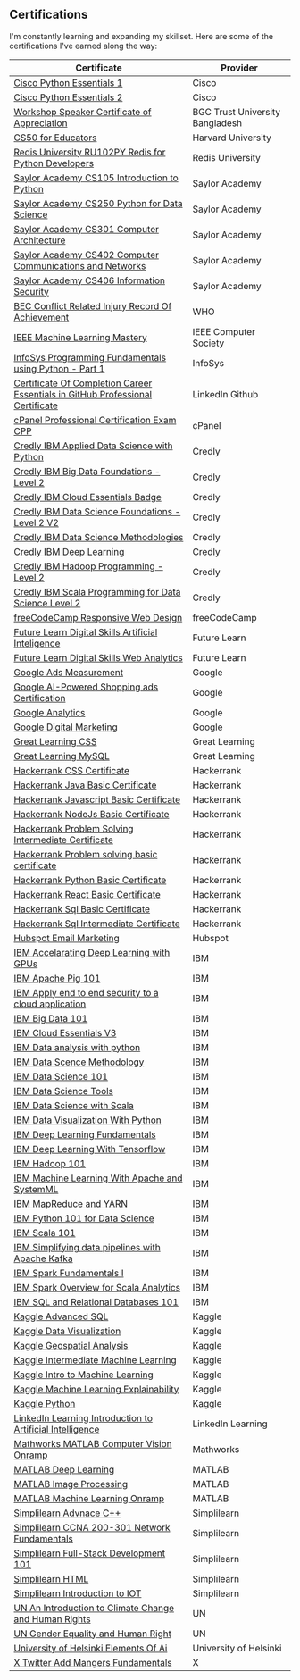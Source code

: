 ## Certifications

I'm constantly learning and expanding my skillset. Here are some of the certifications I've earned along the way:


| Certificate | Provider | 
|---|---|
| [Cisco Python Essentials 1](./certificates/Cisco_Python_Essentials_1.png) | Cisco | 
| [Cisco Python Essentials 2](./certificates/Cisco_Python_Essentials_2.png) | Cisco | 
| [Workshop Speaker Certificate of Appreciation](./certificates/Workshop_Speaker_Certificate_of_Appreciation.png) | BGC Trust University Bangladesh | 
| [CS50 for Educators](./certificates/CS50_for_Educators.png) | Harvard University  | 
| [Redis University RU102PY Redis for Python Developers](./certificates/Redis_University_RU102PY_Redis_for_Python_Developers.png) | Redis University | 
| [Saylor Academy CS105 Introduction to Python](./certificates/Saylor_Academy_CS105_Introduction_to_Python.png) | Saylor Academy | 
| [Saylor Academy CS250 Python for Data Science](./certificates/Saylor_Academy_CS250_Python_for_Data_Science.png) | Saylor Academy | 
| [Saylor Academy CS301 Computer Architecture](./certificates/Saylor_Academy_CS301_Computer_Architecture.png) | Saylor Academy | 
| [Saylor Academy CS402 Computer Communications and Networks](./certificates/Saylor_Academy_CS402_Computer_Communications_and_Networks.png) | Saylor Academy | 
| [Saylor Academy CS406 Information Security](./certificates/Saylor_Academy_CS406_Information_Security.png) | Saylor Academy | 
| [BEC Conflict Related Injury Record Of Achievement](./certificates/BEC_Conflict_Related_Injury_Record_Of_Achievement.png) | WHO | 
| [IEEE Machine Learning Mastery](./certificates/IEEE_Machine_Learning_Mastery.png) | IEEE Computer Society | 
| [InfoSys Programming Fundamentals using Python - Part 1](./certificates/InfoSys_Programming_Fundamentals_using_Python_-_Part_1.png) | InfoSys | 
| [Certificate Of Completion Career Essentials in GitHub Professional Certificate](./certificates/Certificate_Of_Completion_Career_Essentials_in_GitHub_Professional_Certificate.png) | LinkedIn Github | 
| [cPanel Professional Certification Exam CPP](./certificates/cPanel_Professional_Certification_Exam_CPP.png) | cPanel | 
| [Credly IBM Applied Data Science with Python](./certificates/Credly_IBM_Applied_Data_Science_with_Python.png) | Credly | 
| [Credly IBM Big Data Foundations - Level 2](./certificates/Credly_IBM_Big_Data_Foundations_-_Level_2.png) | Credly | 
| [Credly IBM Cloud Essentials Badge](./certificates/Credly_IBM_Cloud_Essentials_Badge.png) | Credly | 
| [Credly IBM Data Science Foundations - Level 2 V2](./certificates/Credly_IBM_Data_Science_Foundations_-_Level_2_V2.png) | Credly | 
| [Credly IBM Data Science Methodologies](./certificates/Credly_IBM_Data_Science_Methodologies.png) | Credly | 
| [Credly IBM Deep Learning](./certificates/Credly_IBM_Deep_Learning.png) | Credly | 
| [Credly IBM Hadoop Programming - Level 2](./certificates/Credly_IBM_Hadoop_Programming_-_Level_2.png) | Credly | 
| [Credly IBM Scala Programming for Data Science Level 2](./certificates/Credly_IBM_Scala_Programming_for_Data_Science_Level_2.png) | Credly | 
| [freeCodeCamp Responsive Web Design](./certificates/freeCodeCamp_Responsive_Web_Design.png) | freeCodeCamp | 
| [Future Learn Digital Skills Artificial Inteligence](./certificates/Future_Learn_Digital_Skills_Artificial_Inteligence.png) | Future Learn | 
| [Future Learn Digital Skills Web Analytics](./certificates/Future_Learn_Digital_Skills_Web_Analytics.png) | Future Learn | 
| [Google Ads Measurement](./certificates/Google_Ads_Measurement.png) | Google | 
| [Google AI-Powered Shopping ads Certification](./certificates/Google_AI-Powered_Shopping_ads_Certification.png) | Google | 
| [Google Analytics](./certificates/Google_Analytics.png) | Google | 
| [Google Digital Marketing](./certificates/Google_Digital_Marketing.png) | Google | 
| [Great Learning CSS](./certificates/Great_Learning_CSS.png) | Great Learning | 
| [Great Learning MySQL](./certificates/Great_Learning_MySQL.png) | Great Learning | 
| [Hackerrank CSS Certificate](./certificates/Hackerrank_CSS_Certificate.png) | Hackerrank | 
| [Hackerrank Java Basic Certificate](./certificates/Hackerrank_Java_Basic_Certificate.png) | Hackerrank | 
| [Hackerrank Javascript Basic Certificate](./certificates/Hackerrank_Javascript_Basic_Certificate.png) | Hackerrank | 
| [Hackerrank NodeJs Basic Certificate](./certificates/Hackerrank_NodeJs_Basic_Certificate.png) | Hackerrank | 
| [Hackerrank Problem Solving Intermediate Certificate](./certificates/Hackerrank_Problem_Solving_Intermediate_Certificate.png) | Hackerrank | 
| [Hackerrank Problem solving basic certificate](./certificates/Hackerrank_Problem_solving_basic_certificate.png) | Hackerrank | 
| [Hackerrank Python Basic Certificate](./certificates/Hackerrank_Python_Basic_Certificate.png) | Hackerrank | 
| [Hackerrank React Basic Certificate](./certificates/Hackerrank_React_Basic_Certificate.png) | Hackerrank | 
| [Hackerrank Sql Basic Certificate](./certificates/Hackerrank_Sql_Basic_Certificate.png) | Hackerrank | 
| [Hackerrank Sql Intermediate Certificate](./certificates/Hackerrank_Sql_Intermediate_Certificate.png) | Hackerrank | 
| [Hubspot Email Marketing](./certificates/Hubspot_Email_Marketing.png) | Hubspot | 
| [IBM Accelarating Deep Learning with GPUs](./certificates/IBM_Accelarating_Deep_Learning_with_GPUs.png) | IBM | 
| [IBM Apache Pig 101](./certificates/IBM_Apache_Pig_101.png) | IBM | 
| [IBM Apply end to end security to a cloud application](./certificates/IBM_Apply_end_to_end_security_to_a_cloud_application.png) | IBM | 
| [IBM Big Data 101](./certificates/IBM_Big_Data_101.png) | IBM | 
| [IBM Cloud Essentials V3](./certificates/IBM_Cloud_Essentials_V3.png) | IBM | 
| [IBM Data analysis with python](./certificates/IBM_Data_analysis_with_python.png) | IBM | 
| [IBM Data Scence Methodology](./certificates/IBM_Data_Scence_Methodology.png) | IBM | 
| [IBM Data Science 101](./certificates/IBM_Data_Science_101.png) | IBM | 
| [IBM Data Science Tools](./certificates/IBM_Data_Science_Tools.png) | IBM | 
| [IBM Data Science with Scala](./certificates/IBM_Data_Science_with_Scala.png) | IBM | 
| [IBM Data Visualization With Python](./certificates/IBM_Data_Visualization_With_Python.png) | IBM | 
| [IBM Deep Learning Fundamentals](./certificates/IBM_Deep_Learning_Fundamentals.png) | IBM | 
| [IBM Deep Learning With Tensorflow](./certificates/IBM_Deep_Learning_With_Tensorflow.png) | IBM | 
| [IBM Hadoop 101](./certificates/IBM_Hadoop_101.png) | IBM | 
| [IBM Machine Learning With Apache and SystemML](./certificates/IBM_Machine_Learning_With_Apache_and_SystemML.png) | IBM | 
| [IBM MapReduce and YARN](./certificates/IBM_MapReduce_and_YARN.png) | IBM | 
| [IBM Python 101 for Data Science](./certificates/IBM_Python_101_for_Data_Science.png) | IBM | 
| [IBM Scala 101](./certificates/IBM_Scala_101.png) | IBM | 
| [IBM Simplifying data pipelines with Apache Kafka](./certificates/IBM_Simplifying_data_pipelines_with_Apache_Kafka.png) | IBM | 
| [IBM Spark Fundamentals I](./certificates/IBM_Spark_Fundamentals_I.png) | IBM | 
| [IBM Spark Overview for Scala Analytics](./certificates/IBM_Spark_Overview_for_Scala_Analytics.png) | IBM | 
| [IBM SQL and Relational Databases 101](./certificates/IBM_SQL_and_Relational_Databases_101.png) | IBM | 
| [Kaggle Advanced SQL](./certificates/Kaggle_Advanced_SQL.png) | Kaggle | 
| [Kaggle Data Visualization](./certificates/Kaggle_Data_Visualization.png) | Kaggle | 
| [Kaggle Geospatial Analysis](./certificates/Kaggle_Geospatial_Analysis.png) | Kaggle | 
| [Kaggle Intermediate Machine Learning](./certificates/Kaggle_Intermediate_Machine_Learning.png) | Kaggle | 
| [Kaggle Intro to Machine Learning](./certificates/Kaggle_Intro_to_Machine_Learning.png) | Kaggle | 
| [Kaggle Machine Learning Explainability](./certificates/Kaggle_Machine_Learning_Explainability.png) | Kaggle | 
| [Kaggle Python](./certificates/Kaggle_Python.png) | Kaggle | 
| [LinkedIn Learning Introduction to Artificial Intelligence](./certificates/LinkedIn_Learning_Introduction_to_Artificial_Intelligence.png) | LinkedIn Learning | 
| [Mathworks MATLAB Computer Vision Onramp](./certificates/Mathworks_MATLAB_Computer_Vision_Onramp.png) | Mathworks | 
| [MATLAB Deep Learning](./certificates/MATLAB_Deep_Learning.png) | MATLAB | 
| [MATLAB Image Processing](./certificates/MATLAB_Image_Processing.png) | MATLAB | 
| [MATLAB Machine Learning Onramp](./certificates/MATLAB_Machine_Learning_Onramp.png) | MATLAB | 
| [Simplilearn Advnace C++](./certificates/Simplilearn_Advnace_C++.png) | Simplilearn | 
| [Simplilearn CCNA 200-301 Network Fundamentals](./certificates/Simplilearn_CCNA_200-301_Network_Fundamentals.png) | Simplilearn | 
| [Simplilearn Full-Stack Development 101](./certificates/Simplilearn_Full-Stack_Development_101.png) | Simplilearn | 
| [Simplilearn HTML](./certificates/Simplilearn_HTML.png) | Simplilearn | 
| [Simplilearn Introduction to IOT](./certificates/Simplilearn_Introduction_to_IOT.png) | Simplilearn | 
| [UN An Introduction to Climate Change and Human Rights](./certificates/UN_An_Introduction_to_Climate_Change_and_Human_Rights.png) | UN | 
| [UN Gender Equality and Human Right](./certificates/UN_Gender_Equality_and_Human_Right.png) | UN | 
| [University of Helsinki Elements Of Ai](./certificates/University_of_Helsinki_Elements_Of_Ai.png) | University of Helsinki | 
| [X Twitter Add Mangers Fundamentals](./certificates/X_Twitter_Add_Mangers_Fundamentals.png) | X | 


